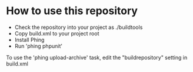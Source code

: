 How to use this repository
==========================

 * Check the repository into your project as ./buildtools
 * Copy build.xml to your project root
 * Install Phing
 * Run 'phing phpunit'

To use the 'phing upload-archive' task, edit the "buildrepository" setting in build.xml
